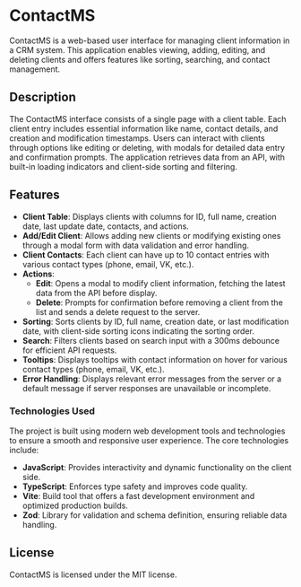 
# ContactMS
ContactMS is a web-based user interface for managing client information in a CRM system. This application enables viewing, adding, editing, and deleting clients and offers features like sorting, searching, and contact management.

## Description

The ContactMS interface consists of a single page with a client table. Each client entry includes essential information like name, contact details, and creation and modification timestamps. Users can interact with clients through options like editing or deleting, with modals for detailed data entry and confirmation prompts. The application retrieves data from an API, with built-in loading indicators and client-side sorting and filtering.

## Features
- **Client Table**: Displays clients with columns for ID, full name, creation date, last update date, contacts, and actions.
- **Add/Edit Client**: Allows adding new clients or modifying existing ones through a modal form with data validation and error handling.
- **Client Contacts**: Each client can have up to 10 contact entries with various contact types (phone, email, VK, etc.).
- **Actions**:
  - **Edit**: Opens a modal to modify client information, fetching the latest data from the API before display.
  - **Delete**: Prompts for confirmation before removing a client from the list and sends a delete request to the server.
- **Sorting**: Sorts clients by ID, full name, creation date, or last modification date, with client-side sorting icons indicating the sorting order.
- **Search**: Filters clients based on search input with a 300ms debounce for efficient API requests.
- **Tooltips**: Displays tooltips with contact information on hover for various contact types (phone, email, VK, etc.).
- **Error Handling**: Displays relevant error messages from the server or a default message if server responses are unavailable or incomplete.

### Technologies Used
The project is built using modern web development tools and technologies to ensure a smooth and responsive user experience. The core technologies include:
- **JavaScript**: Provides interactivity and dynamic functionality on the client side.
- **TypeScript**: Enforces type safety and improves code quality.
- **Vite**: Build tool that offers a fast development environment and optimized production builds.
- **Zod**: Library for validation and schema definition, ensuring reliable data handling.

## License

ContactMS is licensed under the MIT license.

